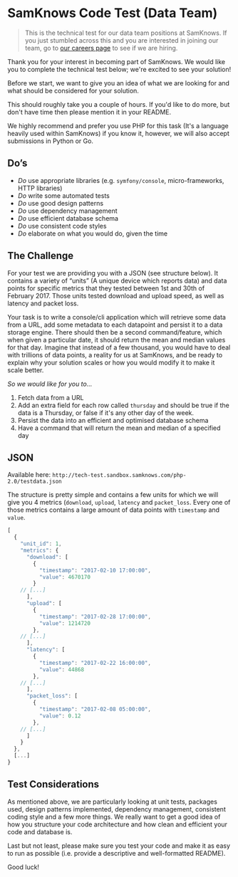 # SamKnows Code Test (Data Team)

> This is the technical test for our data team positions at SamKnows. If you just stumbled across this and you are interested in joining our team, go to [our careers page](https://samknows.com/careers) to see if we are hiring.

Thank you for your interest in becoming part of SamKnows. We would like you to complete the technical test below; we're excited to see your solution!

Before we start, we want to give you an idea of what we are looking for and what should be considered for your solution.

This should roughly take you a couple of hours. If you'd like to do more, but don't have time then please mention it in your README.

We highly recommend and prefer you use PHP for this task (It's a language heavily used within SamKnows) if you know it, however, we will also accept submissions in Python or Go.

## Do’s
- *Do* use appropriate libraries (e.g. `symfony/console`, micro-frameworks, HTTP libraries)
- *Do* write some automated tests
- *Do* use good design patterns
- *Do* use dependency management
- *Do* use efficient database schema
- *Do* use consistent code styles
- *Do* elaborate on what you would do, given the time

## The Challenge
For your test we are providing you with a JSON (see structure below). It contains a variety of “units” (A unique device which reports data) and data points for specific metrics that they tested between 1st and 30th of February 2017. Those units tested download and upload speed, as well as latency and packet loss.

Your task is to write a console/cli application which will retrieve some data from a URL, add some metadata to each datapoint and persist it to a data storage engine. There should then be a second command/feature, which when given a particular date, it should return the mean and median values for that day. Imagine that instead of a few thousand, you would have to deal with trillions of data points, a reality for us at SamKnows, and be ready to explain why your solution scales or how you would modify it to make it scale better.

*So we would like for you to…*
1. Fetch data from a URL
2. Add an extra field for each row called `thursday` and should be true if the data is a Thursday, or false if it's any other day of the week.
3. Persist the data into an efficient and optimised database schema
4. Have a command that will return the mean and median of a specified day

## JSON
Available here: `http://tech-test.sandbox.samknows.com/php-2.0/testdata.json`

The structure is pretty simple and contains a few units for which we will give you 4 metrics (`download`, `upload`, `latency` and `packet_loss`. Every one of those metrics contains a large amount of data points with `timestamp` and `value`.

```javascript
[
  {
    "unit_id": 1,
    "metrics": {
      "download": [
        {
          "timestamp": "2017-02-10 17:00:00",
          "value": 4670170
        }
	// [...]
      ],
      "upload": [
        {
          "timestamp": "2017-02-28 17:00:00",
          "value": 1214720
        },
	// [...]
      ],
      "latency": [
        {
          "timestamp": "2017-02-22 16:00:00",
          "value": 44868
        },
	// [...]
      ],
      "packet_loss": [
        {
          "timestamp": "2017-02-08 05:00:00",
          "value": 0.12
        },
	// [...]
      ]
    }
  },
  [...]
}
```

## Test Considerations

As mentioned above, we are particularly looking at unit tests, packages used, design patterns implemented, dependency management, consistent coding style and a few more things. We really want to get a good idea of how you structure your code architecture and how clean and efficient your code and database is.

Last but not least, please make sure you test your code and make it as easy to run as possible (i.e. provide a descriptive and well-formatted README).

Good luck!
